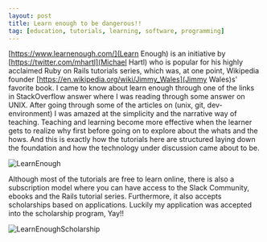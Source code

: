 ```yaml
---
layout: post
title: Learn enough to be dangerous!!
tag: [education, tutorials, learning, software, programming]
---
```


[https://www.learnenough.com/](Learn Enough) is an initiative by [https://twitter.com/mhartl](Michael Hartl) who is popular for his highly acclaimed Ruby on Rails tutorials series, which was, at one point, Wikipedia founder [https://en.wikipedia.org/wiki/Jimmy_Wales](Jimmy Wales)s' favorite book. I came to know about learn enough through one of the links in StackOverflow answer where I was reading through some answer on UNIX. After going through some of the articles on (unix, git, dev-environment) I was amazed at the simplicity and the narrative way of teaching. Teaching and learning become more effective when the learner gets to realize why first before going on to explore about the whats and the hows. And this is exactly how the tutorials here are structured laying down the foundation and how the technology under discussion came about to be.

![LearnEnough](https://sudipbhandari126.github.io/resources/learn_enough_screen.png "learnEnough")


Although most of the tutorials are free to learn online, there is also a subscription model where you can have access to the Slack Community, ebooks and the Rails tutorial series. Furthermore, it also accepts scholarships based on applications. Luckily my application was accepted into the scholarship program, Yay!!

![LearnEnoughScholarship](https://sudipbhandari126.github.io/resources/learn_enough_scholarship.png "LearnEnoughScholarship")
